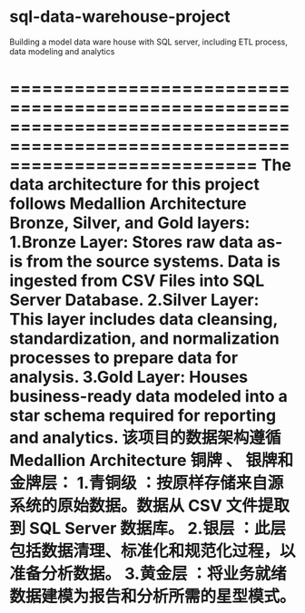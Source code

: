 # sql-data-warehouse-project
Building a model data ware house with SQL server, including ETL process, data modeling and analytics

===============================================================================================================================
The data architecture for this project follows Medallion Architecture Bronze, Silver, and Gold layers:
1.Bronze Layer: Stores raw data as-is from the source systems. Data is ingested from CSV Files into SQL Server Database.
2.Silver Layer: This layer includes data cleansing, standardization, and normalization processes to prepare data for analysis.
3.Gold Layer: Houses business-ready data modeled into a star schema required for reporting and analytics.
该项目的数据架构遵循 Medallion Architecture 铜牌 、 银牌和金牌层：
1.青铜级 ：按原样存储来自源系统的原始数据。数据从 CSV 文件提取到 SQL Server 数据库。
2.银层 ：此层包括数据清理、标准化和规范化过程，以准备分析数据。
3.黄金层 ：将业务就绪数据建模为报告和分析所需的星型模式。
===============================================================================================================================

